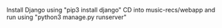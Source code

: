 Install Django using "pip3 install django"
CD into music-recs/webapp and run using "python3 manage.py runserver"